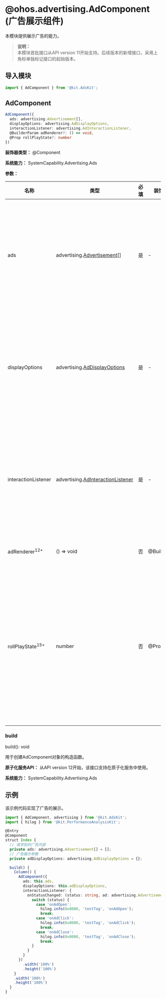 # @ohos.advertising.AdComponent (广告展示组件)

<!--Kit: Ads Kit-->
<!--Subsystem: Advertising-->
<!--Owner: @SukiEvas-->
<!--SE: @zhansf1988-->
<!--TSE: @hongmei_may-->

本模块提供展示广告的能力。

> **说明：**<br/>
> 本模块首批接口从API version 11开始支持。后续版本的新增接口，采用上角标单独标记接口的起始版本。

## 导入模块

```ts
import { AdComponent } from '@kit.AdsKit';
```

## AdComponent

```ts
AdComponent({
  ads: advertising.Advertisement[],
  displayOptions: advertising.AdDisplayOptions,
  interactionListener: advertising.AdInteractionListener,
  @BuilderParam adRenderer?: () => void,
  @Prop rollPlayState?: number
})
```

**装饰器类型：** @Component

**系统能力：** SystemCapability.Advertising.Ads

**参数：**

| 名称                        | 类型                                                                              | 必填 | 装饰器类型    | 说明                                                                                                                |
|-----------------------------|-----------------------------------------------------------------------------------|-----|---------------|-------------------------------------------------------------------------------------------------------------------|
| ads                         | advertising.[Advertisement](js-apis-advertising.md#advertisement)[]               | 是   | -             | 广告对象数组。<br/>原子化服务API：从API version 12开始，该接口支持在原子化服务中使用。                                  |
| displayOptions              | advertising.[AdDisplayOptions](js-apis-advertising.md#addisplayoptions)           | 是   | -             | 广告展示参数。<br/>原子化服务API：从API version 12开始，该接口支持在原子化服务中使用。                                  |
| interactionListener         | advertising.[AdInteractionListener](js-apis-advertising.md#adinteractionlistener) | 是   | -             | 广告状态变化回调。<br/>原子化服务API：从API version 12开始，该接口支持在原子化服务中使用。                              |
| adRenderer<sup>12+</sup>    | () => void                                                                        | 否   | @BuilderParam | 应用自渲染广告样式。                                                                                                 |
| rollPlayState<sup>15+</sup> | number                                                                            | 否   | @Prop         | 用于对外提供贴片广告的播放状态。设置为1表示播放，设置为2表示暂停。默认值为2。其他值被视为非法值，不会改变当前的播放状态。 |

### build

build(): void

用于创建AdComponent对象的构造函数。

**原子化服务API：** 从API version 12开始，该接口支持在原子化服务中使用。

**系统能力：** SystemCapability.Advertising.Ads

## 示例

该示例代码实现了广告的展示。

```ts
import { AdComponent, advertising } from '@kit.AdsKit';
import { hilog } from '@kit.PerformanceAnalysisKit';

@Entry
@Component
struct Index {
  // 请求到的广告内容
  private ads: advertising.Advertisement[] = [];
  // 广告展示参数
  private adDisplayOptions: advertising.AdDisplayOptions = {};

  build() {
    Column() {
      AdComponent({
        ads: this.ads,
        displayOptions: this.adDisplayOptions,
        interactionListener: {
          onStatusChanged: (status: string, ad: advertising.Advertisement, data: string) => {
            switch (status) {
              case 'onAdOpen':
                hilog.info(0x0000, 'testTag', 'onAdOpen');
                break;
              case 'onAdClick':
                hilog.info(0x0000, 'testTag', 'onAdClick');
                break;
              case 'onAdClose':
                hilog.info(0x0000, 'testTag', 'onAdClose');
                break;
            }
          }
        }
      })
        .width('100%')
        .height('100%')
    }
    .width('100%')
    .height('100%')
  }
}
```